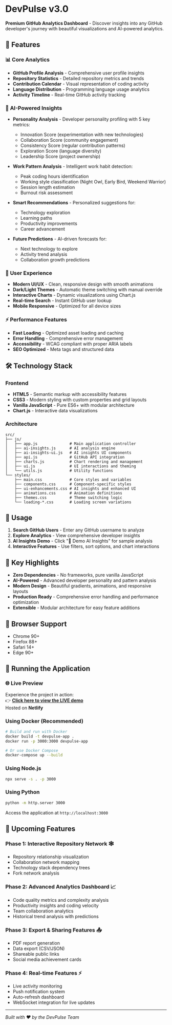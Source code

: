 # DevPulse v3.0

**Premium GitHub Analytics Dashboard** - Discover insights into any GitHub developer's journey with beautiful visualizations and AI-powered analytics.

## 🚀 Features

### 📊 **Core Analytics**
- **GitHub Profile Analysis** - Comprehensive user profile insights
- **Repository Statistics** - Detailed repository metrics and trends
- **Contribution Calendar** - Visual representation of coding activity
- **Language Distribution** - Programming language usage analytics
- **Activity Timeline** - Real-time GitHub activity tracking

### 🤖 **AI-Powered Insights**
- **Personality Analysis** - Developer personality profiling with 5 key metrics:
  - Innovation Score (experimentation with new technologies)
  - Collaboration Score (community engagement)
  - Consistency Score (regular contribution patterns)
  - Exploration Score (language diversity)
  - Leadership Score (project ownership)

- **Work Pattern Analysis** - Intelligent work habit detection:
  - Peak coding hours identification
  - Working style classification (Night Owl, Early Bird, Weekend Warrior)
  - Session length estimation
  - Burnout risk assessment

- **Smart Recommendations** - Personalized suggestions for:
  - Technology exploration
  - Learning paths
  - Productivity improvements
  - Career advancement

- **Future Predictions** - AI-driven forecasts for:
  - Next technology to explore
  - Activity trend analysis
  - Collaboration growth predictions

### 🎨 **User Experience**
- **Modern UI/UX** - Clean, responsive design with smooth animations
- **Dark/Light Themes** - Automatic theme switching with manual override
- **Interactive Charts** - Dynamic visualizations using Chart.js
- **Real-time Search** - Instant GitHub user lookup
- **Mobile Responsive** - Optimized for all device sizes

### ⚡ **Performance Features**
- **Fast Loading** - Optimized asset loading and caching
- **Error Handling** - Comprehensive error management
- **Accessibility** - WCAG compliant with proper ARIA labels
- **SEO Optimized** - Meta tags and structured data

## 🛠️ **Technology Stack**

### **Frontend**
- **HTML5** - Semantic markup with accessibility features
- **CSS3** - Modern styling with custom properties and grid layouts
- **Vanilla JavaScript** - Pure ES6+ with modular architecture
- **Chart.js** - Interactive data visualizations

### **Architecture**
```
src/
├── js/
│   ├── app.js              # Main application controller
│   ├── ai-insights.js      # AI analysis engine
│   ├── ai-insights-ui.js   # AI insights UI components
│   ├── api.js              # GitHub API integration
│   ├── charts.js           # Chart rendering and management
│   ├── ui.js               # UI interactions and theming
│   └── utils.js            # Utility functions
└── styles/
    ├── main.css            # Core styles and variables
    ├── components.css      # Component-specific styles
    ├── ui-enhancements.css # AI insights and enhanced UI
    ├── animations.css      # Animation definitions
    ├── themes.css          # Theme switching logic
    └── loading-*.css       # Loading screen variations
```

## 🎯 **Usage**

1. **Search GitHub Users** - Enter any GitHub username to analyze
2. **Explore Analytics** - View comprehensive developer insights
3. **AI Insights Demo** - Click "🤖 Demo AI Insights" for sample analysis
4. **Interactive Features** - Use filters, sort options, and chart interactions

## 🌟 **Key Highlights**

- **Zero Dependencies** - No frameworks, pure vanilla JavaScript
- **AI-Powered** - Advanced developer personality and pattern analysis
- **Modern Design** - Beautiful gradients, animations, and responsive layouts
- **Production Ready** - Comprehensive error handling and performance optimization
- **Extensible** - Modular architecture for easy feature additions

## 📱 **Browser Support**

- Chrome 90+
- Firefox 88+
- Safari 14+
- Edge 90+

## 🔧 **Running the Application**

### 🌐 Live Preview

Experience the project in action:  
👉 **[Click here to view the LIVE demo](https://devplus21.netlify.app/)**  
Hosted on **Netlify**

### Using Docker (Recommended)
```bash
# Build and run with Docker
docker build -t devpulse-app .
docker run -p 3000:3000 devpulse-app

# Or use Docker Compose
docker-compose up --build
```

### Using Node.js
```bash
npx serve -s . -p 3000
```

### Using Python
```bash
python -m http.server 3000
```

Access the application at `http://localhost:3000`

## 🎯 **Upcoming Features**

### **Phase 1: Interactive Repository Network 🕸️**
- Repository relationship visualization
- Collaboration network mapping
- Technology stack dependency trees
- Fork network analysis

### **Phase 2: Advanced Analytics Dashboard 📈**
- Code quality metrics and complexity analysis
- Productivity insights and coding velocity
- Team collaboration analytics
- Historical trend analysis with predictions

### **Phase 3: Export & Sharing Features 📤**
- PDF report generation
- Data export (CSV/JSON)
- Shareable public links
- Social media achievement cards

### **Phase 4: Real-time Features ⚡**
- Live activity monitoring
- Push notification system
- Auto-refresh dashboard
- WebSocket integration for live updates

---

*Built with ❤️ by the DevPulse Team*
